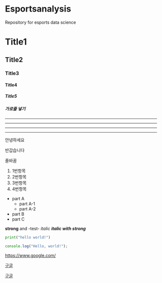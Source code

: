 # Esportsanalysis
Repository for esports data science

# Title1
## Title2
### Title3
#### Title4
##### Title5

##### 가로줄 넣기
---
- - - -
****
* * *

안녕하세요

반갑습니다

줄바꿈

1. 1번항목
2. 2번항목
3. 3번항목
4. 4번항목

- part A
  - part A-1
  - part A-2
- part B
- part C

**strong** and -test- *italic*
***italic with strong***

```python
print("hello world!")
```

```javascript
console.log("Hello, world!");
```

<https://www.google.com/>

[구글](https://www.google.com)

[구글](https://www.google.com/, "클릭하면 구글로 이동합니다.")

